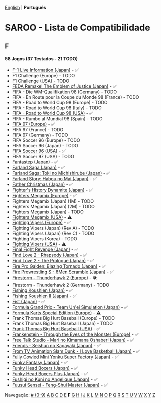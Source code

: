 [English](../en-us/F.md) | **Português**

# SAROO - Lista de Compatibilidade

## F

#### 58 Jogos (37 Testados - 21 TODO)

- [F-1 Live Information (Japan)](../../../Regions/Retails/Japan/GS-9035/01/README.md) - :white_check_mark:
- F1 Challenge (Europe) - TODO
- F1 Challenge (USA) - TODO
- [FEDA Remake! The Emblem of Justice (Japan)](../../../Regions/Retails/Japan/GS-9107/01/README.md) - :white_check_mark:
- FIFA - Die WM-Qualifikation 98 (Germany) - TODO
- FIFA - En Route pour la Coupe du Monde 98 (France) - TODO
- FIFA - Road to World Cup 98 (Europe) - TODO
- FIFA - Road to World Cup 98 (Italy) - TODO
- [FIFA - Road to World Cup 98 (USA)](../../../Regions/Retails/USA/T-5025H/01/README.md) - :white_check_mark:
- FIFA - Rumbo al Mundial 98 (Spain) - TODO
- [FIFA 97 (Europe)](../../../Regions/Retails/Europe/T-5017H/01/README.md) - :white_check_mark:
- FIFA 97 (France) - TODO
- FIFA 97 (Germany) - TODO
- FIFA Soccer 96 (Europe) - TODO
- FIFA Soccer 96 (Japan) - TODO
- [FIFA Soccer 96 (USA)](../../../Regions/Retails/USA/T-5003H/01/README.md) - :white_check_mark:
- FIFA Soccer 97 (USA) - TODO
- [Fantastep (Japan)](../../../Regions/Retails/Japan/GS-9107/01/README.md) - :white_check_mark:
- [Farland Saga (Japan)](../../../Regions/Retails/Japan/T-32507G/01/README.md) - :white_check_mark:
- [Farland Saga: Toki no Michishirube (Japan)](../../../Regions/Retails/Japan/T-32511G/01/README.md) - :white_check_mark:
- [Farland Story: Habou no Mai (Japan)](../../../Regions/Retails/Japan/T-32505G/01/README.md) - :white_check_mark:
- [Father Christmas (Japan)](../../../Regions/Retails/Japan/T-18504G/01/README.md) - :white_check_mark:
- [Fighter's History Dynamite (Japan)](../../../Regions/Retails/Japan/GS-9107/01/README.md) - :white_check_mark:
- [Fighters Megamix (Europe)](../../../Regions/Retails/Europe/MK-81073/01/README.md) - :white_check_mark:
- Fighters Megamix (Japan) (1M) - TODO
- Fighters Megamix (Japan) (2M) - TODO
- Fighters Megamix (Japan) - TODO
- [Fighters Megamix (USA)](../../../Regions/Retails/USA/MK-81073/01/README.md) - :warning:
- [Fighting Vipers (Europe)](../../../Regions/Retails/Europe/MK-81041/01/README.md) - :white_check_mark:
- Fighting Vipers (Japan) (Rev A) - TODO
- Fighting Vipers (Japan) (Rev C) - TODO
- Fighting Vipers (Korea) - TODO
- [Fighting Vipers (USA)](../../../Regions/Retails/USA/MK-81041/01/README.md) - :warning:
- [Final Fight Revenge (Japan)](../../../Regions/Retails/Japan/T-20605G/01/README.md) - :white_check_mark:
- [Find Love 2 - Rhapsody (Japan)](../../../Regions/Retails/Japan/T-34605G/01/README.md) - :white_check_mark:
- [Find Love 2 - The Prologue (Japan)](../../../Regions/Retails/Japan/T-34604G/01/README.md) - :white_check_mark:
- [Fire Pro Gaiden: Blazing Tornado (Japan)](../../../Regions/Retails/Japan/T-4302G/01/README.md) - :white_check_mark:
- [Fire Prowrestling S - 6Men Scramble (Japan)](../../../Regions/Retails/Japan/T-4308G/01/README.md) - :white_check_mark:
- [Firestorm - Thunderhawk 2 (Europe)](../../../Regions/Retails/Europe/T-11501H00/01/README.md) - :hammer_and_wrench:
- Firestorm - Thunderhawk 2 (Germany) - TODO
- [Fishing Koushien (Japan)](../../../Regions/Retails/Japan/T-24901G/01/README.md) - :white_check_mark:
- [Fishing Koushien II (Japan)](../../../Regions/Retails/Japan/T-24904G/01/README.md) - :white_check_mark:
- [Fist (Japan)](../../../Regions/Retails/Japan/T-15015G/01/README.md) - :white_check_mark:
- [Formula Grand Prix - Team Un'ei Simulation (Japan)](../../../Regions/Retails/Japan/T-7309G/01/README.md) - :white_check_mark:
- [Formula Karts Special Edition (Europe)](../../../Regions/Retails/Europe/MK-81282/01/README.md) - :warning:
- Frank Thomas Big Hurt Baseball (Europe) - TODO
- Frank Thomas Big Hurt Baseball (Japan) - TODO
- [Frank Thomas Big Hurt Baseball (USA)](../../../Regions/Retails/USA/T-8138H/01/README.md) - :white_check_mark:
- [Frankenstein - Through the Eyes of the Monster (Europe)](../../../Regions/Retails/Europe/T-12511H/01/README.md) - :white_check_mark:
- [Free Talk Studio - Mari no Kimamana Oshaberi (Japan)](../../../Regions/Retails/Japan/T-20504G/01/README.md) - :white_check_mark:
- [Friends - Seishun no Kagayaki (Japan)](../../../Regions/Retails/Japan/T-20109G/01/README.md) - :white_check_mark:
- [From TV Animation Slam Dunk - I Love Basketball (Japan)](../../../Regions/Retails/Japan/T-13301G/01/README.md) - :white_check_mark:
- [Fully Cowled Mini Yonku Super Factory (Japan)](../../../Regions/Retails/Japan/T-26407G/01/README.md) - :white_check_mark:
- [Funky Fantasy (Japan)](../../../Regions/Retails/Japan/T-20002G/01/README.md) - :white_check_mark:
- [Funky Head Boxers (Japan)](../../../Regions/Retails/Japan/T-20003G/01/README.md) - :white_check_mark:
- [Funky Head Boxers Plus (Japan)](../../../Regions/Retails/Japan/T-20004G/01/README.md) - :white_check_mark:
- [Fushigi no Kuni no Angelique (Japan)](../../../Regions/Retails/Japan/T-7634G/01/README.md) - :white_check_mark:
- [Fuusui Sensei - Feng-Shui Master (Japan)](../../../Regions/Retails/Japan/T-21701G/01/README.md) - :white_check_mark:

Navegação:
[# (0-9)](./09.md) [A](./A.md) [B](./B.md) [C](./C.md) [D](./D.md) [E](./E.md) **F** [G](./G.md) [H](./H.md) [I](./I.md) [J](./J.md) [K](./K.md) [L](./L.md) [M](./M.md) [N](./N.md) [O](./O.md) [P](./P.md) [Q](./Q.md) [R](./R.md) [S](./S.md) [T](./T.md) [U](./U.md) [V](./V.md) [W](./W.md) [X](./X.md) [Y](./Y.md) [Z](./Z.md)
